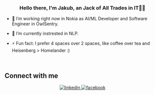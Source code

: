 <div align="center">

</div>  
  

### <div align="center">Hello there, I'm Jakub, an Jack of All Trades in IT👨‍💻</div>  
  

- 🔭 I’m working right now in Nokia as AI/ML Developer and Software Engineer in OwlSentry.

- 🌱 I’m currently instrested in NLP.

- ⚡ Fun fact: I prefer 4 spaces over 2 spaces, like coffee over tea and Heisenberg > Homelander :)

<br/>  

## Connect with me  
<div align="center">
<a href="https://www.linkedin.com/in/jakub-iwaszkiewicz-635bb4245/" target="_blank">
<img src=https://img.shields.io/badge/linkedin-%231E77B5.svg?&style=for-the-badge&logo=linkedin&logoColor=white alt=linkedin style="margin-bottom: 5px;" />
</a>
<a href="https://www.facebook.com/kuba.iwaszkiewicz.5" target="_blank">
<img src=https://img.shields.io/badge/facebook-%232E87FB.svg?&style=for-the-badge&logo=facebook&logoColor=white alt=facebook style="margin-bottom: 5px;" />
</a>
</div>
